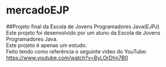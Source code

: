 # mercadoEJP
##Projeto final da Escola de Jovens Programadores Java(EJPJ)  
Este projeto foi desenvolvido por um aluno da Escola de Jovens Programadores Java.  
Este projeto é apenas um estudo.  
Feito tendo como referência o seguinte vídeo do YouTube: https://www.youtube.com/watch?v=ByLOrDhn7B0

